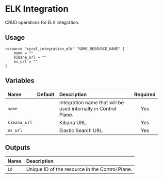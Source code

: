 # ELK Integration

CRUD operations for ELK integration.

## Usage

```hcl
resource "cyral_integration_elk" "SOME_RESOURCE_NAME" {
    name = ""
    kibana_url = ""
    es_url = ""
}
```

## Variables

|  Name         |  Default  |  Description                                                          | Required |
|:--------------|:---------:|:----------------------------------------------------------------------|:--------:|
| `name`        |           | Integration name that will be used internally in Control Plane.       | Yes      |
| `kibana_url`  |           | Kibana URL.                                                           | Yes      |
| `es_url`      |           | Elastic Search URL.                                                   | Yes      |


## Outputs

|  Name        |  Description                                                        |
|:-------------|:--------------------------------------------------------------------|
| `id`         | Unique ID of the resource in the Control Plane.                     |